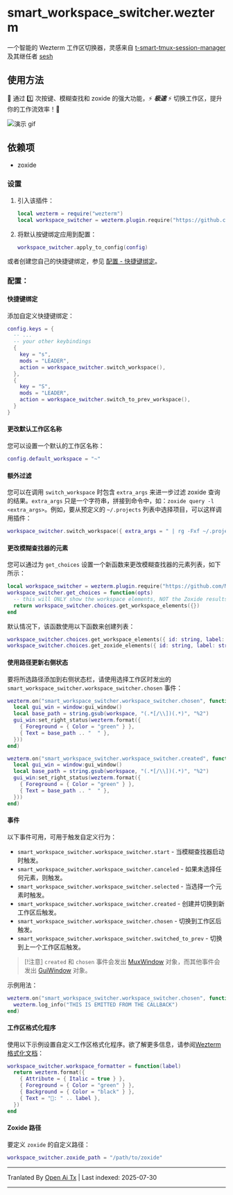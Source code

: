 # smart_workspace_switcher.wezterm

一个智能的 Wezterm 工作区切换器，灵感来自 [t-smart-tmux-session-manager](https://github.com/joshmedeski/t-smart-tmux-session-manager) 及其继任者 [sesh](https://github.com/joshmedeski/sesh)

## 使用方法

💨 通过 1️⃣ 次按键、模糊查找和 zoxide 的强大功能，⚡ ***极速*** ⚡ 切换工作区，提升你的工作流效率！💨

![演示 gif](https://github.com/MLFlexer/smart_workspace_switcher.wezterm/assets/75012728/a4f82fcf-5304-4891-a1e2-346767678dc6)

## 依赖项

* zoxide

### 设置

1. 引入该插件：

    ```lua
    local wezterm = require("wezterm")
    local workspace_switcher = wezterm.plugin.require("https://github.com/MLFlexer/smart_workspace_switcher.wezterm")
    ```
2. 将默认按键绑定应用到配置：


    ```lua
    workspace_switcher.apply_to_config(config)
    ```
或者创建您自己的快捷键绑定，参见 [配置 - 快捷键绑定](#Keybinding)。

### 配置：
#### 快捷键绑定
添加自定义快捷键绑定：


  ```lua
  config.keys = {
    -- ...
    -- your other keybindings
    {
      key = "s",
      mods = "LEADER",
      action = workspace_switcher.switch_workspace(),
    },
    {
      key = "S",
      mods = "LEADER",
      action = workspace_switcher.switch_to_prev_workspace(),
    }
  }
  ```

#### 更改默认工作区名称
您可以设置一个默认的工作区名称：

```lua
config.default_workspace = "~"
```

#### 额外过滤

您可以在调用 `switch_workspace` 时包含 `extra_args` 来进一步过滤 zoxide 查询的结果。`extra_args` 只是一个字符串，拼接到命令中，如：`zoxide query -l <extra_args>`。例如，要从预定义的 `~/.projects` 列表中选择项目，可以这样调用插件：

  ```lua
  workspace_switcher.switch_workspace({ extra_args = " | rg -Fxf ~/.projects" })
  ```

#### 更改模糊查找器的元素

您可以通过为 `get_choices` 设置一个新函数来更改模糊查找器的元素列表，如下所示：

```lua
local workspace_switcher = wezterm.plugin.require("https://github.com/MLFlexer/smart_workspace_switcher.wezterm")
workspace_switcher.get_choices = function(opts)
  -- this will ONLY show the workspace elements, NOT the Zoxide results
  return workspace_switcher.choices.get_workspace_elements({})
end
```
默认情况下，该函数使用以下函数来创建列表：


```lua
workspace_switcher.choices.get_workspace_elements({ id: string, label: string }[])
workspace_switcher.choices.get_zoxide_elements({ id: string, label: string }[], {extra_args?: string, workspace_ids?: workspace_ids}?)
```

#### 使用路径更新右侧状态

要将所选路径添加到右侧状态栏，请使用选择工作区时发出的 `smart_workspace_switcher.workspace_switcher.chosen` 事件：

  ```lua
  wezterm.on("smart_workspace_switcher.workspace_switcher.chosen", function(window, workspace)
    local gui_win = window:gui_window()
    local base_path = string.gsub(workspace, "(.*[/\\])(.*)", "%2")
    gui_win:set_right_status(wezterm.format({
      { Foreground = { Color = "green" } },
      { Text = base_path .. "  " },
    }))
  end)

  wezterm.on("smart_workspace_switcher.workspace_switcher.created", function(window, workspace)
    local gui_win = window:gui_window()
    local base_path = string.gsub(workspace, "(.*[/\\])(.*)", "%2")
    gui_win:set_right_status(wezterm.format({
      { Foreground = { Color = "green" } },
      { Text = base_path .. "  " },
    }))
  end)
  ```

#### 事件

以下事件可用，可用于触发自定义行为：

* `smart_workspace_switcher.workspace_switcher.start` - 当模糊查找器启动时触发。
* `smart_workspace_switcher.workspace_switcher.canceled` - 如果未选择任何元素，则触发。
* `smart_workspace_switcher.workspace_switcher.selected` - 当选择一个元素时触发。
* `smart_workspace_switcher.workspace_switcher.created` - 创建并切换到新工作区后触发。
* `smart_workspace_switcher.workspace_switcher.chosen` - 切换到工作区后触发。
* `smart_workspace_switcher.workspace_switcher.switched_to_prev` - 切换到上一个工作区后触发。

> [!注意]
> `created` 和 `chosen` 事件会发出 [MuxWindow](https://wezfurlong.org/wezterm/config/lua/mux-window/) 对象，而其他事件会发出 [GuiWindow](https://wezfurlong.org/wezterm/config/lua/window/index.html) 对象。

示例用法：

  ```lua
  wezterm.on("smart_workspace_switcher.workspace_switcher.chosen", function(window, workspace)
    wezterm.log_info("THIS IS EMITTED FROM THE CALLBACK")
  end)
  ```

#### 工作区格式化程序

使用以下示例设置自定义工作区格式化程序。欲了解更多信息，请参阅[Wezterm格式化文档](https://wezfurlong.org/wezterm/config/lua/wezterm/format.html)：

  ```lua
  workspace_switcher.workspace_formatter = function(label)
    return wezterm.format({
      { Attribute = { Italic = true } },
      { Foreground = { Color = "green" } },
      { Background = { Color = "black" } },
      { Text = "󱂬: " .. label },
    })
  end
  ```

#### Zoxide 路径

要定义 `zoxide` 的自定义路径：

  ```lua
  workspace_switcher.zoxide_path = "/path/to/zoxide"
  ```


---

Tranlated By [Open Ai Tx](https://github.com/OpenAiTx/OpenAiTx) | Last indexed: 2025-07-30

---